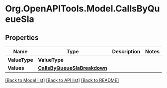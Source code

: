 
# Org.OpenAPITools.Model.CallsByQueueSla

## Properties

Name | Type | Description | Notes
------------ | ------------- | ------------- | -------------
**ValueType** | **ValueType** |  | 
**Values** | [**CallsByQueueSlaBreakdown**](CallsByQueueSlaBreakdown.md) |  | 

[[Back to Model list]](../README.md#documentation-for-models)
[[Back to API list]](../README.md#documentation-for-api-endpoints)
[[Back to README]](../README.md)


